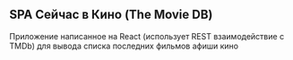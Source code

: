 ## SPA Сейчас в Кино (The Movie DB)

Приложение написанное на React (использует REST взаимодействие с TMDb) для вывода списка последних фильмов афиши кино